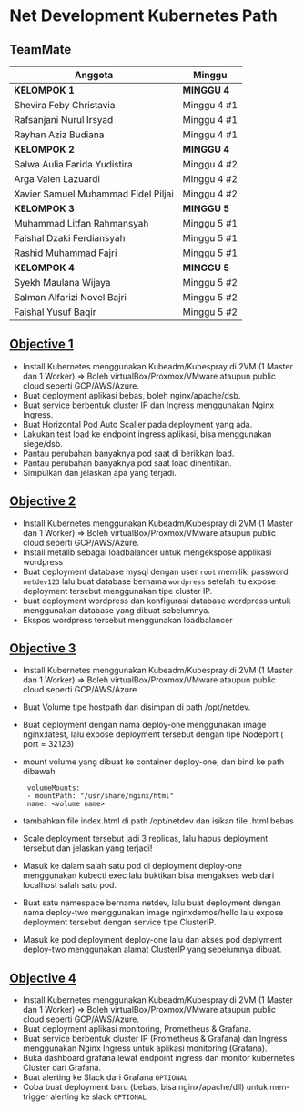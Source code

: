 # Net Development Kubernetes Path

## TeamMate
| Anggota|  Minggu|
|--|--|
|**KELOMPOK 1**|**MINGGU 4**|
|  Shevira Feby Christavia|  Minggu 4 #1|
|  Rafsanjani Nurul Irsyad|  Minggu 4 #1|
|  Rayhan Aziz Budiana|  Minggu 4 #1|
|**KELOMPOK 2**|**MINGGU 4**|
|  Salwa Aulia Farida Yudistira|  Minggu 4 #2|
|  Arga Valen Lazuardi|  Minggu 4 #2|
|  Xavier Samuel Muhammad Fidel Piljai|  Minggu 4 #2|
|**KELOMPOK 3**|**MINGGU 5**|
| Muhammad Litfan Rahmansyah |  Minggu 5 #1|
| Faishal Dzaki Ferdiansyah |  Minggu 5 #1|
| Rashid Muhammad Fajri |  Minggu 5 #1|
|**KELOMPOK 4**|**MINGGU 5**|
|  Syekh Maulana Wijaya|  Minggu 5 #2|
|  Salman Alfarizi Novel Bajri|  Minggu 5 #2|
|  Faishal Yusuf Baqir|  Minggu 5 #2|

## [Objective 1](./Objective1)

- Install Kubernetes menggunakan Kubeadm/Kubespray di 2VM (1 Master dan 1 Worker) => Boleh virtualBox/Proxmox/VMware ataupun public cloud seperti GCP/AWS/Azure.
- Buat deployment aplikasi bebas, boleh nginx/apache/dsb.
- Buat service berbentuk cluster IP dan Ingress menggunakan Nginx Ingress.
- Buat Horizontal Pod Auto Scaller pada deployment yang ada.
- Lakukan test load ke endpoint ingress aplikasi, bisa menggunakan siege/dsb.
- Pantau perubahan banyaknya pod saat di berikkan load.
- Pantau perubahan banyaknya pod saat load dihentikan.
- Simpulkan dan jelaskan apa yang terjadi.


## [Objective 2](./Objective2)

- Install Kubernetes menggunakan Kubeadm/Kubespray di 2VM (1 Master dan 1 Worker) => Boleh virtualBox/Proxmox/VMware ataupun public cloud seperti GCP/AWS/Azure.
- Install metallb sebagai loadbalancer untuk mengekspose applikasi wordpress
- Buat deployment database mysql dengan user `root` memiliki password `netdev123` lalu buat database bernama `wordpress` setelah itu expose deployment tersebut menggunakan tipe cluster IP.
- buat deployment wordpress dan konfigurasi database wordpress untuk menggunakan database yang dibuat sebelumnya.
- Ekspos wordpress tersebut menggunakan loadbalancer


## [Objective 3](./Objective3)

- Install Kubernetes menggunakan Kubeadm/Kubespray di 2VM (1 Master dan 1 Worker) => Boleh virtualBox/Proxmox/VMware ataupun public cloud seperti GCP/AWS/Azure.
- Buat Volume tipe hostpath dan disimpan di path /opt/netdev.
- Buat deployment dengan nama deploy-one menggunakan image nginx:latest, lalu expose deployment tersebut dengan tipe Nodeport ( port = 32123)
- mount volume yang dibuat ke container deploy-one, dan bind ke path dibawah
   ```
    volumeMounts:
    - mountPath: "/usr/share/nginx/html"
    name: <volume name>
    ```
    
- tambahkan file index.html di path /opt/netdev dan isikan file .html bebas
- Scale deployment tersebut jadi 3 replicas, lalu hapus deployment tersebut dan jelaskan yang terjadi!
- Masuk ke dalam salah satu pod di deployment deploy-one menggunakan kubectl exec lalu buktikan bisa mengakses web dari localhost salah satu pod.
- Buat satu namespace bernama netdev, lalu buat deployment dengan nama deploy-two menggunakan image nginxdemos/hello lalu expose deployment tersebut dengan service tipe ClusterIP.
- Masuk ke pod deployment deploy-one lalu dan akses pod deplyment deploy-two menggunakan alamat ClusterIP yang sebelumnya dibuat.

## [Objective 4](./Objective4)

- Install Kubernetes menggunakan Kubeadm/Kubespray di 2VM (1 Master dan 1 Worker) => Boleh virtualBox/Proxmox/VMware ataupun public cloud seperti GCP/AWS/Azure.
- Buat deployment aplikasi monitoring, Prometheus & Grafana.
- Buat service berbentuk cluster IP (Prometheus & Grafana) dan Ingress menggunakan Nginx Ingress untuk aplikasi monitoring (Grafana).
- Buka dashboard grafana lewat endpoint ingress dan monitor kubernetes Cluster dari Grafana.
- Buat alerting ke Slack dari Grafana `OPTIONAL`
- Coba buat deployment baru (bebas, bisa nginx/apache/dll) untuk men-trigger alerting ke slack `OPTIONAL`